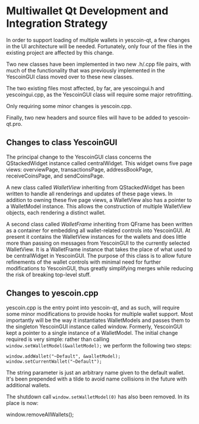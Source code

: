 Multiwallet Qt Development and Integration Strategy
===================================================

In order to support loading of multiple wallets in yescoin-qt, a few changes in the UI architecture will be needed.
Fortunately, only four of the files in the existing project are affected by this change.

Two new classes have been implemented in two new .h/.cpp file pairs, with much of the functionality that was previously
implemented in the YescoinGUI class moved over to these new classes.

The two existing files most affected, by far, are yescoingui.h and yescoingui.cpp, as the YescoinGUI class will require
some major retrofitting.

Only requiring some minor changes is yescoin.cpp.

Finally, two new headers and source files will have to be added to yescoin-qt.pro.

Changes to class YescoinGUI
---------------------------
The principal change to the YescoinGUI class concerns the QStackedWidget instance called centralWidget.
This widget owns five page views: overviewPage, transactionsPage, addressBookPage, receiveCoinsPage, and sendCoinsPage.

A new class called *WalletView* inheriting from QStackedWidget has been written to handle all renderings and updates of
these page views. In addition to owning these five page views, a WalletView also has a pointer to a WalletModel instance.
This allows the construction of multiple WalletView objects, each rendering a distinct wallet.

A second class called *WalletFrame* inheriting from QFrame has been written as a container for embedding all wallet-related
controls into YescoinGUI. At present it contains the WalletView instances for the wallets and does little more than passing on messages
from YescoinGUI to the currently selected WalletView. It is a WalletFrame instance
that takes the place of what used to be centralWidget in YescoinGUI. The purpose of this class is to allow future
refinements of the wallet controls with minimal need for further modifications to YescoinGUI, thus greatly simplifying
merges while reducing the risk of breaking top-level stuff.

Changes to yescoin.cpp
----------------------
yescoin.cpp is the entry point into yescoin-qt, and as such, will require some minor modifications to provide hooks for
multiple wallet support. Most importantly will be the way it instantiates WalletModels and passes them to the
singleton YescoinGUI instance called window. Formerly, YescoinGUI kept a pointer to a single instance of a WalletModel.
The initial change required is very simple: rather than calling `window.setWalletModel(&walletModel);` we perform the
following two steps:

	window.addWallet("~Default", &walletModel);
	window.setCurrentWallet("~Default");

The string parameter is just an arbitrary name given to the default wallet. It's been prepended with a tilde to avoid name collisions in the future with additional wallets.

The shutdown call `window.setWalletModel(0)` has also been removed. In its place is now:

window.removeAllWallets();
